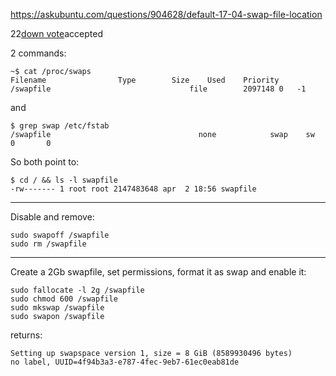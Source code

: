 https://askubuntu.com/questions/904628/default-17-04-swap-file-location



22[down vote]()accepted

2 commands:

```
~$ cat /proc/swaps
Filename                Type        Size    Used    Priority
/swapfile                               file        2097148 0   -1

```

and

```
$ grep swap /etc/fstab
/swapfile                                 none            swap    sw              0       0

```

So both point to:

```
$ cd / && ls -l swapfile
-rw------- 1 root root 2147483648 apr  2 18:56 swapfile

```

------

Disable and remove:

```
sudo swapoff /swapfile
sudo rm /swapfile

```

------

Create a 2Gb swapfile, set permissions, format it as swap and enable it:

```
sudo fallocate -l 2g /swapfile
sudo chmod 600 /swapfile
sudo mkswap /swapfile
sudo swapon /swapfile

```



returns: 

```
Setting up swapspace version 1, size = 8 GiB (8589930496 bytes)
no label, UUID=4f94b3a3-e787-4fec-9eb7-61ec0eab81de

```